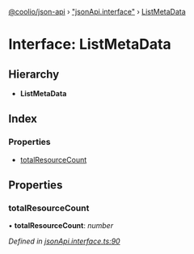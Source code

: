 [@coolio/json-api](../README.md) › ["jsonApi.interface"](../modules/_jsonapi_interface_.md) › [ListMetaData](_jsonapi_interface_.listmetadata.md)

# Interface: ListMetaData

## Hierarchy

* **ListMetaData**

## Index

### Properties

* [totalResourceCount](_jsonapi_interface_.listmetadata.md#totalresourcecount)

## Properties

###  totalResourceCount

• **totalResourceCount**: *number*

*Defined in [jsonApi.interface.ts:90](https://github.com/headline-1/coolio/blob/32658f8/packages/json-api/src/jsonApi.interface.ts#L90)*
